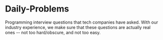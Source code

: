 # Daily-Problems
Programming interview questions that tech companies have asked.  With our industry experience, we make sure that these questions are actually real ones -- not too hard/obscure, and not too easy.
